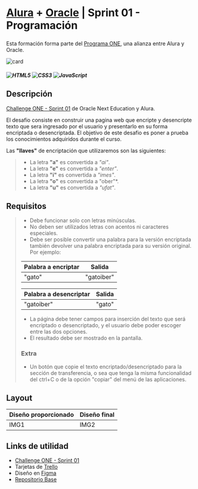 # [Alura](https://www.aluracursos.com/) + [Oracle](https://www.oracle.com/lad/) | Sprint 01 - Programación
###
Esta formación forma parte del [Programa ONE](https://www.aluracursos.com/challenges/oracle-one/), una alianza entre Alura y Oracle.

<img alt="card" src="https://cdn1.gnarususercontent.com.br/6/408785/217bbdb0-d321-4e7b-be86-7b6472c85a60.png" />

##### ![HTML5](https://img.shields.io/badge/html5-%23E34F26.svg?style=for-the-badge&logo=html5&logoColor=white) ![CSS3](https://img.shields.io/badge/css3-%231572B6.svg?style=for-the-badge&logo=css3&logoColor=white) ![JavaScript](https://img.shields.io/badge/javascript-%23323330.svg?logo=javascript&logoColor=%23F7DF1E&style=for-the-badge)

## Descripción
[Challenge ONE - Sprint 01](https://www.aluracursos.com/challenges/oracle-one/sprint01-construye-un-encriptador-texto-con-javascript) de Oracle Next Education y Alura.

El desafio consiste en construir una pagina web que encripte y desencripte texto que sera ingresado por el usuario y presentarlo en su forma encriptada o desencriptada. El objetivo de este desafio es poner a prueba los conocimientos adquiridos durante el curso.

Las **"llaves"** de encriptación que utilizaremos son las siguientes:
>- La letra **"a"** es convertida a *"ai"*.
>- La letra **"e"** es convertida a *"enter"*.
>- La letra **"i"** es convertida a *"imes"*.
>- La letra **"o"** es convertida a "ober"*.
>- La letra **"u"** es convertida a *"ufat"*.

## Requisitos
>- Debe funcionar solo con letras minúsculas.
>- No deben ser utilizados letras con acentos ni caracteres especiales.
>- Debe ser posible convertir una palabra para la versión encriptada también devolver una palabra encriptada para su versión original. Por ejemplo:
>
> | Palabra a encriptar | Salida |
> |--|--|
> |"gato"| "gatoiber"|
>
> | Palabra a desencriptar | Salida |
> |--|--|
> |"gatoiber"| "gato"|
>
>- La página debe tener campos para inserción del texto que será encriptado o desencriptado, y el usuario debe poder escoger entre las dos opciones.
>- El resultado debe ser mostrado en la pantalla.
>### Extra
>- Un botón que copie el texto encriptado/desencriptado para la sección de transferencia, o sea que tenga la misma funcionalidad del ctrl+C o de la opción "copiar" del menú de las aplicaciones.

## Layout
|Diseño proporcionado| Diseño final |
|--|--|
| IMG1 | IMG2 |

## Links de utilidad
- [Challenge ONE - Sprint 01](https://www.aluracursos.com/challenges/oracle-one/sprint01-construye-un-encriptador-texto-con-javascript)
- Tarjetas de [Trello](https://trello.com/b/WTdfcewC/encriptador-de-texto-alura-challenges-one)
- Diseño en [Figma](https://www.figma.com/file/trP3p5nEh7XUyB3n2bomjP/Alura-Challenge---Desaf%C3%ADo-1---L%C3%B3gica)
- [Repositorio Base](https://github.com/alura-challenges/challenge-one-encriptador-latam)
